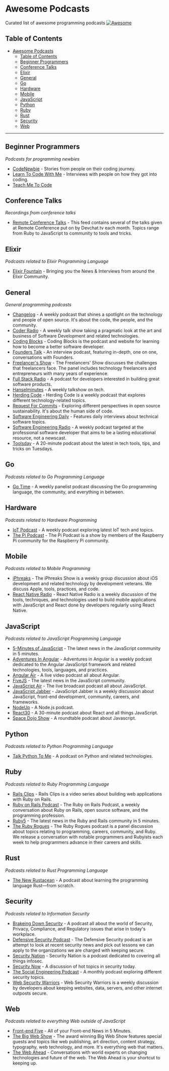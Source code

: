 # Awesome Podcasts
Curated list of awesome programming podcasts  [![Awesome](https://cdn.rawgit.com/sindresorhus/awesome/d7305f38d29fed78fa85652e3a63e154dd8e8829/media/badge.svg)](https://github.com/sindresorhus/awesome)

## Table of Contents
<!-- TOC -->

- [Awesome Podcasts](#awesome-podcasts)
  - [Table of Contents](#table-of-contents)
  - [Beginner Programmers](#beginner-programmers)
  - [Conference Talks](#conference-talks)
  - [Elixir](#elixir)
  - [General](#general)
  - [Go](#go)
  - [Hardware](#hardware)
  - [Mobile](#mobile)
  - [JavaScript](#javascript)
  - [Python](#python)
  - [Ruby](#ruby)
  - [Rust](#rust)
  - [Security](#security)
  - [Web](#web)

<!-- /TOC -->

---

## Beginner Programmers
*Podcasts for programming newbies*

* [CodeNewbie](http://www.codenewbie.org/podcast) - Stories from people on their coding journey.
* [Learn To Code With Me](http://learntocodewith.me/podcast/) - Interviews with people on how they got into coding.
* [Teach Me To Code](https://devchat.tv/teachmetocode)

## Conference Talks
*Recordings from conference talks*

* [Remote Conference Talks](https://devchat.tv/remote-conf-talks) - This feed contains several of the talks given at Remote Conference put on by Devchat.tv each month. Topics range from Ruby to JavaScript to community to tools and tricks.

## Elixir
*Podcasts related to Elixir Programming Language*

* [Elixir Fountain](http://elixirfountain.com/) - Bringing you the News & Interviews from around the Elixir Community.

## General
*General programming podcasts*

* [Changelog](https://changelog.com/podcast) - A weekly podcast that shines a spotlight on the technology and people of open source. It's about the code, the people, and the community.
* [Coder Radio](http://www.jupiterbroadcasting.com/show/coderradio/) - A weekly talk show taking a pragmatic look at the art and business of Software Development and related technologies.
* [Coding Blocks](https://www.codingblocks.net/) - Coding Blocks is the podcast and website for learning how to become a better software developer.
* [Founders Talk](https://changelog.com/founderstalk) - An interview podcast, featuring in-depth, one on one, conversations with Founders.
* [Freelancer's Show](https://devchat.tv/freelancers) - The Freelancers' Show discusses the challenges that freelancers face. The panel includes technology freelancers and entrepreneurs with many years of experience.
* [Full Stack Radio](http://www.fullstackradio.com/) - A podcast for developers interested in building great software products.
* [Hanselminutes](http://hanselminutes.com/) - A weekly talkshow on tech.
* [Herding Code](http://herdingcode.com/) - Herding Code is a weekly podcast that explores different technology-related topics.
* [Request For Commits](https://changelog.com/rfc) - Exploring different perspectives in open source sustainability. It's about the human side of code.
* [Software Engineering Daily](https://softwareengineeringdaily.com/) -  Features daily interviews about technical software topics.
* [Software Engineering Radio](http://www.se-radio.net/) - A weekly podcast targeted at the professional software developer that aims to  be a lasting educational resource, not a newscast.
* [Toolsday](http://toolsday.io/) -  A 20-minute podcast about the latest in tech tools, tips, and tricks on Tuesdays.

## Go
*Podcasts related to Go Programming Language*

* [Go Time](https://changelog.com/gotime) - A weekly panelist podcast discussing the Go programming language, the community, and everything in between.

## Hardware
*Podcasts related to Hardware Programming*

* [IoT Podcast](http://iotpodcast.com/) - A weekly podcast exploring latest IoT tech and topics.
* [The Pi Podcast](http://thepipodcast.com/) - The Pi Podcast is a show by members of the Raspberry Pi community for the Raspberry Pi community.


## Mobile
*Podcasts related to Mobile Programming*

* [iPhreaks](https://devchat.tv/iphreaks) - The iPhreaks Show is a weekly group discussion about iOS development and related technology by development veterans. We discuss Apple, tools, practices, and code.
* [React Native Radio](https://devchat.tv/react-native-radio) - React Native Radio is a weekly discussion of the tools, techniques, and technologies used to build mobile applications with JavaScript and React done by developers regularly using React Native.

## JavaScript
*Podcasts related to JavaScript Programming Language*

* [5-Minutes of JavaScript](https://fivejs.codeschool.com/) - The latest news in the JavaScript community in 5 minutes.
* [Adventures In Angular](https://devchat.tv/adv-in-angular) - Adventures in Angular is a weekly podcast dedicated to the Angular JavaScript framework and related technologies, tools, languages, and practices.
* [Angular Air](https://angularair.com/) - A live video podcast all about Angular.
* [FiveJS](https://fivejs.codeschool.com/) - The latest news in the JavaScript community.
* [JavaScript Air](https://javascriptair.com/) - The live broadcast podcast all about JavaScript.
* [JavaScript Jabber](https://devchat.tv/js-jabber) - JavaScript Jabber is a weekly discussion about JavaScript, front-end development, community, careers, and frameworks.
* [NodeUp](http://nodeup.com/) - A Node.js podcast.
* [React30](https://react30.com/) - A 30-minute podcast about React and all things JavaScript.
* [Space Dojo Show](https://show.spacedojo.com/) - A roundtable podcast about Javascript.


## Python
*Podcasts related to Python Programming Language*

* [Talk Python To Me](https://talkpython.fm/episodes/all) - A podcast on Python and related technologies.

## Ruby
*Podcasts related to Ruby Programming Language*

* [Rails Clips](https://devchat.tv/rails-clips) - Rails Clips is a video series about building web applications with Ruby on Rails.
* [Ruby on Rails Podcast](http://5by5.tv/rubyonrails) - The Ruby on Rails Podcast, a weekly conversation about Ruby on Rails, open source software, and the programming profession.
* [Ruby5](https://ruby5.codeschool.com/) - The latest news in the Ruby and Rails community in 5 minutes.
* [The Ruby Rogues](https://devchat.tv/ruby-rogues) - The Ruby Rogues podcast is a panel discussion about topics relating to programming, careers, community, and Ruby. We release a conversation with notable programmers and Rubyists each week to help programmers advance in their careers and skills.

## Rust
*Podcasts related to Rust Programming Language*

* [The New Rustacean](http://www.newrustacean.com/show_notes/) - A podcast about learning the programming language Rust—from scratch.

## Security
*Podcasts related to Information Security*

* [Brakeing Down Security](http://www.brakeingsecurity.com/) - A podcast all about the world of Security, Privacy, Compliance, and Regulatory issues that arise in today's workplace.
* [Defensive Security Podcast](http://www.defensivesecurity.org/) - The Defensive Security podcast is an attempt to look at recent security news and pick out lessons we can apply to the organizations we are charged with keeping secure.
* [Security Nation](https://www.rapid7.com/resources/podcasts/) - Security Nation is a podcast dedicated to covering all things infosec.
* [Security Now](https://twit.tv/shows/security-now) - A discussion of hot topics in security today.
* [The Social Engineering Podcast](http://www.social-engineer.org/category/podcast/) - A monthly podcast exploring different security topics.
* [Web Security Warriors](https://devchat.tv/web-sec-warriors) - Web Security Warriors is a weekly discussion by developers about keeping websites, data, servers, and other internet outposts secure.


## Web
*Podcasts related to everything Web outside of JavaScript*

* [Front-end Five](https://frontendfive.codeschool.com/) - All of your Front-end News in 5 Minutes.
* [The Big Web Show](http://5by5.tv/bigwebshow) - The award winning Big Web Show features special guests and topics like web publishing, art direction, content strategy, typography, web technology, and more. It's everything web that matters.
* [The Web Ahead](http://5by5.tv/webahead) - Conversations with world experts on changing technologies and future of the web. The Web Ahead is your shortcut to keeping up.
